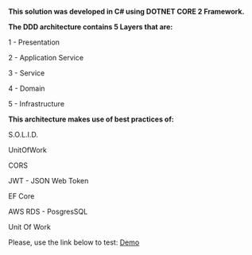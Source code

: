 
<b>This solution was developed in C# using DOTNET CORE 2 Framework.</b>
 
<b>The DDD architecture contains 5 Layers that are:</b>
    <p>1 - Presentation</p>
    <p>2 - Application Service</p>
    <p>3 - Service</p>
    <p>4 - Domain</p>
    <p>5 - Infrastructure</p>
    
 <b>This architecture makes use of best practices of:</b>
    <p>S.O.L.I.D.</p>
    <p>UnitOfWork</p>
    <p>CORS</p>
    <p>JWT - JSON Web Token</p>
    <p>EF Core</p>
    <p>AWS RDS - PosgresSQL </p>
    <p>Unit Of Work</p>
    <p>Please, use the link below to test: <a href="http://serkocoreapi-test.ap-southeast-2.elasticbeanstalk.com/swagger/">Demo</a></p>
